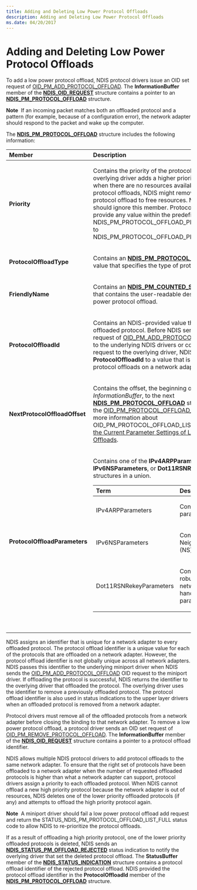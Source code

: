 ```yaml
---
title: Adding and Deleting Low Power Protocol Offloads
description: Adding and Deleting Low Power Protocol Offloads
ms.date: 04/20/2017
---
```


# Adding and Deleting Low Power Protocol Offloads





To add a low power protocol offload, NDIS protocol drivers issue an OID set request of [OID\_PM\_ADD\_PROTOCOL\_OFFLOAD](./oid-pm-add-protocol-offload.md). The **InformationBuffer** member of the [**NDIS\_OID\_REQUEST**](/windows-hardware/drivers/ddi/oidrequest/ns-oidrequest-ndis_oid_request) structure contains a pointer to an [**NDIS\_PM\_PROTOCOL\_OFFLOAD**](/windows-hardware/drivers/ddi/ntddndis/ns-ntddndis-_ndis_pm_protocol_offload) structure.

**Note**  If an incoming packet matches both an offloaded protocol and a pattern (for example, because of a configuration error), the network adapter should respond to the packet and wake up the computer.

 

The [**NDIS\_PM\_PROTOCOL\_OFFLOAD**](/windows-hardware/drivers/ddi/ntddndis/ne-ntddndis-_ndis_pm_protocol_offload_type) structure includes the following information:

<table>
<colgroup>
<col width="50%" />
<col width="50%" />
</colgroup>
<thead>
<tr class="header">
<th align="left">Member</th>
<th align="left">Description</th>
</tr>
</thead>
<tbody>
<tr class="odd">
<td align="left"><p><strong>Priority</strong></p></td>
<td align="left"><p>Contains the priority of the protocol offload. If an overlying driver adds a higher priority protocol offload when there are no resources available for more protocol offloads, NDIS might remove a lower priority protocol offload to free resources. Miniport drivers should ignore this member. Protocol drivers can provide any value within the predefined range from NDIS_PM_PROTOCOL_OFFLOAD_PRIORITY_LOWEST to NDIS_PM_PROTOCOL_OFFLOAD_PRIORITY_HIGHEST.</p></td>
</tr>
<tr class="even">
<td align="left"><p><strong>ProtocolOffloadType</strong></p></td>
<td align="left"><p>Contains an <a href="/windows-hardware/drivers/ddi/ntddndis/ne-ntddndis-_ndis_pm_protocol_offload_type" data-raw-source="[&lt;strong&gt;NDIS_PM_PROTOCOL_OFFLOAD_TYPE&lt;/strong&gt;](/windows-hardware/drivers/ddi/ntddndis/ne-ntddndis-_ndis_pm_protocol_offload_type)"><strong>NDIS_PM_PROTOCOL_OFFLOAD_TYPE</strong></a> value that specifies the type of protocol offload.</p></td>
</tr>
<tr class="odd">
<td align="left"><p><strong>FriendlyName</strong></p></td>
<td align="left"><p>Contains an <a href="/windows-hardware/drivers/ddi/ntddndis/ns-ntddndis-_ndis_pm_counted_string" data-raw-source="[&lt;strong&gt;NDIS_PM_COUNTED_STRING&lt;/strong&gt;](/windows-hardware/drivers/ddi/ntddndis/ns-ntddndis-_ndis_pm_counted_string)"><strong>NDIS_PM_COUNTED_STRING</strong></a> structure that contains the user-readable description of the low power protocol offload.</p></td>
</tr>
<tr class="even">
<td align="left"><p><strong>ProtocolOffloadId</strong></p></td>
<td align="left"><p>Contains an NDIS-provided value that identifies the offloaded protocol. Before NDIS sends the OID request of <a href="/windows-hardware/drivers/network/oid-pm-add-protocol-offload" data-raw-source="[OID_PM_ADD_PROTOCOL_OFFLOAD](./oid-pm-add-protocol-offload.md)">OID_PM_ADD_PROTOCOL_OFFLOAD</a> down to the underlying NDIS drivers or completes the request to the overlying driver, NDIS sets <strong>ProtocolOffloadId</strong> to a value that is unique among the protocol offloads on a network adapter.</p></td>
</tr>
<tr class="odd">
<td align="left"><p><strong>NextProtocolOffloadOffset</strong></p></td>
<td align="left"><p>Contains the offset, the beginning of the OID request <em>InformationBuffer</em>, to the next <a href="/windows-hardware/drivers/ddi/ntddndis/ns-ntddndis-_ndis_pm_protocol_offload" data-raw-source="[&lt;strong&gt;NDIS_PM_PROTOCOL_OFFLOAD&lt;/strong&gt;](/windows-hardware/drivers/ddi/ntddndis/ns-ntddndis-_ndis_pm_protocol_offload)"><strong>NDIS_PM_PROTOCOL_OFFLOAD</strong></a> structure in a list for the <a href="/windows-hardware/drivers/network/oid-pm-protocol-offload-list" data-raw-source="[OID_PM_PROTOCOL_OFFLOAD_LIST](./oid-pm-protocol-offload-list.md)">OID_PM_PROTOCOL_OFFLOAD_LIST</a> OID. For more information about OID_PM_PROTOCOL_OFFLOAD_LIST, see <a href="obtaining-the-current-parameter-settings-of-low-power-protocol-offload.md" data-raw-source="[Obtaining the Current Parameter Settings of Low Power Protocol Offloads](obtaining-the-current-parameter-settings-of-low-power-protocol-offload.md)">Obtaining the Current Parameter Settings of Low Power Protocol Offloads</a>.</p></td>
</tr>
<tr class="even">
<td align="left"><p><strong>ProtocolOffloadParameters</strong></p></td>
<td align="left"><p>Contains one of the <strong>IPv4ARPParameters</strong>, <strong>IPv6NSParameters</strong>, or <strong>Dot11RSNRekeyParameters</strong> structures in a union.</p>
<p></p>
<table>
<colgroup>
<col width="50%" />
<col width="50%" />
</colgroup>
<thead>
<tr class="header">
<th align="left">Term</th>
<th align="left">Description</th>
</tr>
</thead>
<tbody>
<tr class="odd">
<td align="left"><p>IPv4ARPParameters</p></td>
<td align="left"><p>Contains IPv4 ARP parameters.</p></td>
</tr>
<tr class="even">
<td align="left"><p>IPv6NSParameters</p></td>
<td align="left"><p>Contains IPv6 Neighbor Solicitation (NS) parameters.</p></td>
</tr>
<tr class="odd">
<td align="left"><p>Dot11RSNRekeyParameters</p></td>
<td align="left"><p>Contains IEEE 802.11 robust secure network (RSN) handshake parameters</p></td>
</tr>
</tbody>
</table>
<p> </p></td>
</tr>
</tbody>
</table>

 

NDIS assigns an identifier that is unique for a network adapter to every offloaded protocol. The protocol offload identifier is a unique value for each of the protocols that are offloaded on a network adapter. However, the protocol offload identifier is not globally unique across all network adapters. NDIS passes this identifier to the underlying miniport driver when NDIS sends the [OID\_PM\_ADD\_PROTOCOL\_OFFLOAD](./oid-pm-add-protocol-offload.md) OID request to the miniport driver. If offloading the protocol is successful, NDIS returns the identifier to the overlying driver that offloaded the protocol. The overlying driver uses the identifier to remove a previously offloaded protocol. The protocol offload identifier is also used in status indications to the upper layer drivers when an offloaded protocol is removed from a network adapter.

Protocol drivers must remove all of the offloaded protocols from a network adapter before closing the binding to that network adapter. To remove a low power protocol offload, a protocol driver sends an OID set request of [OID\_PM\_REMOVE\_PROTOCOL\_OFFLOAD](./oid-pm-remove-protocol-offload.md). The **InformationBuffer** member of the [**NDIS\_OID\_REQUEST**](/windows-hardware/drivers/ddi/oidrequest/ns-oidrequest-ndis_oid_request) structure contains a pointer to a protocol offload identifier.

NDIS allows multiple NDIS protocol drivers to add protocol offloads to the same network adapter. To ensure that the right set of protocols have been offloaded to a network adapter when the number of requested offloaded protocols is higher than what a network adapter can support, protocol drivers assign a priority to each offloaded protocol. When NDIS cannot offload a new high priority protocol because the network adapter is out of resources, NDIS deletes one of the lower priority offloaded protocols (if any) and attempts to offload the high priority protocol again.

**Note**  A miniport driver should fail a low power protocol offload add request and return the STATUS\_NDIS\_PM\_PROTOCOL\_OFFLOAD\_LIST\_FULL status code to allow NDIS to re-prioritize the protocol offloads.

 

If as a result of offloading a high priority protocol, one of the lower priority offloaded protocols is deleted, NDIS sends an [**NDIS\_STATUS\_PM\_OFFLOAD\_REJECTED**](./ndis-status-pm-offload-rejected.md) status indication to notify the overlying driver that set the deleted protocol offload. The **StatusBuffer** member of the [**NDIS\_STATUS\_INDICATION**](/windows-hardware/drivers/ddi/ndis/ns-ndis-_ndis_status_indication) structure contains a protocol offload identifier of the rejected protocol offload. NDIS provided the protocol offload identifier in the **ProtocolOffloadId** member of the [**NDIS\_PM\_PROTOCOL\_OFFLOAD**](/windows-hardware/drivers/ddi/ntddndis/ns-ntddndis-_ndis_pm_protocol_offload) structure.

